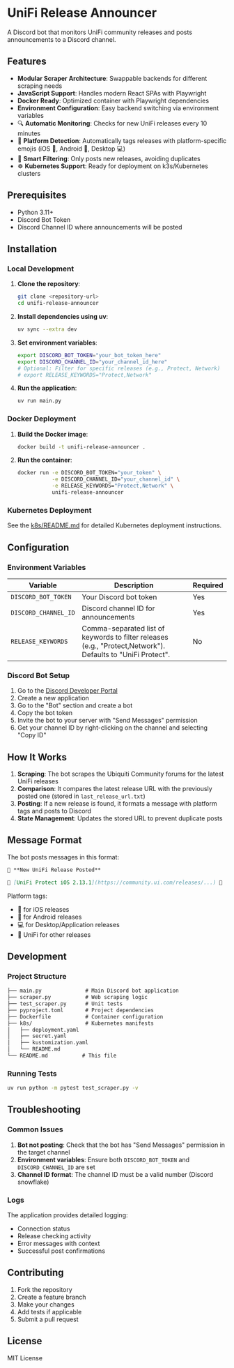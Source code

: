 # UniFi Release Announcer

A Discord bot that monitors UniFi community releases and posts announcements to a Discord channel.

## Features

- **Modular Scraper Architecture**: Swappable backends for different scraping needs
- **JavaScript Support**: Handles modern React SPAs with Playwright
- **Docker Ready**: Optimized container with Playwright dependencies
- **Environment Configuration**: Easy backend switching via environment variables
- 🔍 **Automatic Monitoring**: Checks for new UniFi releases every 10 minutes
- 📱 **Platform Detection**: Automatically tags releases with platform-specific emojis (iOS 📱, Android 🤖, Desktop 💻)
- 🎯 **Smart Filtering**: Only posts new releases, avoiding duplicates
- ☸️ **Kubernetes Support**: Ready for deployment on k3s/Kubernetes clusters

## Prerequisites

- Python 3.11+
- Discord Bot Token
- Discord Channel ID where announcements will be posted

## Installation

### Local Development

1. **Clone the repository**:

   ```bash
   git clone <repository-url>
   cd unifi-release-announcer
   ```

2. **Install dependencies using uv**:

   ```bash
   uv sync --extra dev
   ```

3. **Set environment variables**:

   ```bash
   export DISCORD_BOT_TOKEN="your_bot_token_here"
   export DISCORD_CHANNEL_ID="your_channel_id_here"
   # Optional: Filter for specific releases (e.g., Protect, Network)
   # export RELEASE_KEYWORDS="Protect,Network"
   ```

4. **Run the application**:

   ```bash
   uv run main.py
   ```

### Docker Deployment

1. **Build the Docker image**:

   ```bash
   docker build -t unifi-release-announcer .
   ```

2. **Run the container**:

   ```bash
   docker run -e DISCORD_BOT_TOKEN="your_token" \
              -e DISCORD_CHANNEL_ID="your_channel_id" \
              -e RELEASE_KEYWORDS="Protect,Network" \
              unifi-release-announcer
   ```

### Kubernetes Deployment

See the [k8s/README.md](k8s/README.md) for detailed Kubernetes deployment instructions.

## Configuration

### Environment Variables

| Variable | Description | Required |
|----------|-------------|----------|
| `DISCORD_BOT_TOKEN`  | Your Discord bot token                                                                                       | Yes      |
| `DISCORD_CHANNEL_ID` | Discord channel ID for announcements                                                                         | Yes      |
| `RELEASE_KEYWORDS`   | Comma-separated list of keywords to filter releases (e.g., "Protect,Network"). Defaults to "UniFi Protect". | No       |

### Discord Bot Setup

1. Go to the [Discord Developer Portal](https://discord.com/developers/applications)
2. Create a new application
3. Go to the "Bot" section and create a bot
4. Copy the bot token
5. Invite the bot to your server with "Send Messages" permission
6. Get your channel ID by right-clicking on the channel and selecting "Copy ID"

## How It Works

1. **Scraping**: The bot scrapes the Ubiquiti Community forums for the latest UniFi releases
2. **Comparison**: It compares the latest release URL with the previously posted one (stored in `last_release_url.txt`)
3. **Posting**: If a new release is found, it formats a message with platform tags and posts to Discord
4. **State Management**: Updates the stored URL to prevent duplicate posts

## Message Format

The bot posts messages in this format:

```markdown
🎉 **New UniFi Release Posted**

🔗 [UniFi Protect iOS 2.13.1](https://community.ui.com/releases/...) 📱
```

Platform tags:

- 📱 for iOS releases
- 🤖 for Android releases
- 💻 for Desktop/Application releases
- 🔧 UniFi for other releases

## Development

### Project Structure

```markdown
├── main.py              # Main Discord bot application
├── scraper.py           # Web scraping logic
├── test_scraper.py      # Unit tests
├── pyproject.toml       # Project dependencies
├── Dockerfile           # Container configuration
├── k8s/                 # Kubernetes manifests
│   ├── deployment.yaml
│   ├── secret.yaml
│   ├── kustomization.yaml
│   └── README.md
└── README.md           # This file
```

### Running Tests

```bash
uv run python -m pytest test_scraper.py -v
```

## Troubleshooting

### Common Issues

1. **Bot not posting**: Check that the bot has "Send Messages" permission in the target channel
2. **Environment variables**: Ensure both `DISCORD_BOT_TOKEN` and `DISCORD_CHANNEL_ID` are set
3. **Channel ID format**: The channel ID must be a valid number (Discord snowflake)

### Logs

The application provides detailed logging:

- Connection status
- Release checking activity
- Error messages with context
- Successful post confirmations

## Contributing

1. Fork the repository
2. Create a feature branch
3. Make your changes
4. Add tests if applicable
5. Submit a pull request

## License

MIT License
